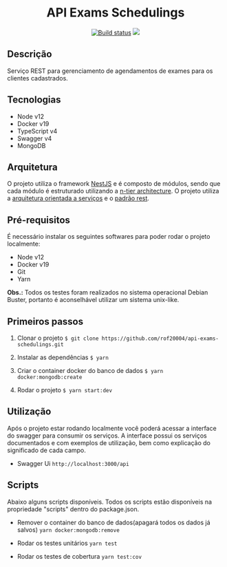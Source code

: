 <h1 align="center">
    API Exams Schedulings
</h1>

<p align="center">
  <a target="_blank" href="https://travis-ci.org/github/rof20004/api-exams-schedulings"><img src="https://travis-ci.org/rof20004/api-exams-schedulings.svg?branch=master" alt="Build status" /></a>
    
<a href="https://codecov.io/gh/rof20004/api-exams-schedulings">
    <img src="https://codecov.io/gh/rof20004/api-exams-schedulings/branch/master/graph/badge.svg?token=75UTB5C6DY"/>
  </a>
</p>

## Descrição

Serviço REST para gerenciamento de agendamentos de exames para os clientes cadastrados.

## Tecnologias

- Node v12
- Docker v19
- TypeScript v4
- Swagger v4
- MongoDB

## Arquitetura

O projeto utiliza o framework [NestJS](https://nestjs.com/) e é composto de módulos, sendo que cada módulo é estruturado utilizando a [n-tier architecture](https://pt.wikipedia.org/wiki/Arquitetura_multicamada). O projeto utiliza a [arquitetura orientada a serviços](https://pt.wikipedia.org/wiki/Service-oriented_architecture) e o [padrão rest](https://restfulapi.net/).

## Pré-requisitos

É necessário instalar os seguintes softwares para poder rodar o projeto localmente:

- Node v12
- Docker v19
- Git
- Yarn

**Obs.:** Todos os testes foram realizados no sistema operacional Debian Buster, portanto é aconselhável utilizar um sistema unix-like.

## Primeiros passos

1. Clonar o projeto
`$ git clone https://github.com/rof20004/api-exams-schedulings.git`

2. Instalar as dependências
`$ yarn`

3. Criar o container docker do banco de dados
`$ yarn docker:mongodb:create`

4. Rodar o projeto
`$ yarn start:dev`

## Utilização

Após o projeto estar rodando localmente você poderá acessar a interface do swagger para consumir os serviços. A interface possui os serviços documentados e com exemplos de utilização, bem como explicação do significado de cada campo.

- Swagger Ui
`http://localhost:3000/api`

## Scripts

Abaixo alguns scripts disponíveis. Todos os scripts estão disponíveis na propriedade "scripts" dentro do package.json.

- Remover o container do banco de dados(apagará todos os dados já salvos)
`yarn docker:mongodb:remove`

- Rodar os testes unitários
`yarn test`

- Rodar os testes de cobertura
`yarn test:cov`
